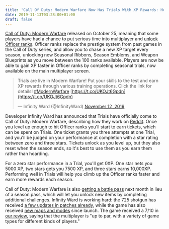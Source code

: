 ```yaml
---
title: 'Call Of Duty: Modern Warfare Now Has Trials With XP Rewards: Here''s How They Work'
date: 2019-11-13T03:28:00+01:00
draft: false
---
```


[Call of Duty: Modern Warfare](https://www.gamespot.com/call-of-duty-modern-warfare/) released on October 25, meaning that some players have had a chance to put serious time into multiplayer and [unlock Officer ranks](https://www.gamespot.com/articles/heres-how-call-of-duty-modern-warfares-multiplayer/1100-6470686/). Officer ranks replace the prestige system from past games in the Call of Duty series, and allow you to chase a new XP target every season, unlocking new Seasonal Ribbons, Season Emblems, and Weapon Blueprints as you move between the 100 ranks available. Players are now be able to gain XP faster in Officer ranks by completing seasonal trials, now available on the main multiplayer screen.

> Trials are live in Modern Warfare! Put your skills to the test and earn XP rewards through various training operations. Click the link for details! [#ModernWarfare](https://twitter.com/hashtag/ModernWarfare?src=hash&ref_src=twsrc^tfw) [https://t.co/UKOJt6Gpdn](https://t.co/UKOJt6Gpdn)
> 
> — Infinity Ward (@InfinityWard) [November 12, 2019](https://twitter.com/InfinityWard/status/1194385433603362816?ref_src=twsrc^tfw)

Developer Infinity Ward has announced that Trials have officially come to Call of Duty: Modern Warfare, describing how they work on [Reddit](https://www.reddit.com/r/modernwarfare/comments/doxypf/earn_xp_rewards_in_trials_now_live_in_modern/?utm_source=share&utm_medium=ios_app&utm_name=iossmf). Once you level up enough to hit Officer ranks you'll start to earn tickets, which can be spent on Trials. One ticket grants you three attempts at one Trial, and you'll be judged on your performance at completion with a star rating between zero and three stars. Tickets unlock as you level up, but they also reset when the season ends, so it's best to use them as you earn them rather than hoarding.

For a zero star performance in a Trial, you'll get 0XP. One star nets you 5000 XP, two stars gets you 7500 XP, and three stars earns 10,000XP. Performing well in Trials will help you climb up the Officer ranks faster and earn more rewards each season.

Call of Duty: Modern Warfare is also [getting a battle pass](https://www.gamespot.com/articles/call-of-duty-modern-warfare-battle-pass-coming-nex/1100-6471285/) next month in lieu of a season pass, which will let you unlock new items by completing additional challenges. Infinity Ward is working hard: the 725 shotgun has received [a few updates in patches already](https://www.gamespot.com/articles/call-of-duty-modern-warfare-update-will-tweak-the-/1100-6471339/), while the game has also received [new maps and modes](https://www.gamespot.com/articles/new-call-of-duty-modern-warfare-maps-mode-arrives-/1100-6471279/) since launch. The game received a 7/10 in [our review](https://www.gamespot.com/reviews/call-of-duty-modern-warfare-review-stay-frosty-aga/1900-6417347/), saying that the multiplayer is "up to par, with a variety of game types for different kinds of players."